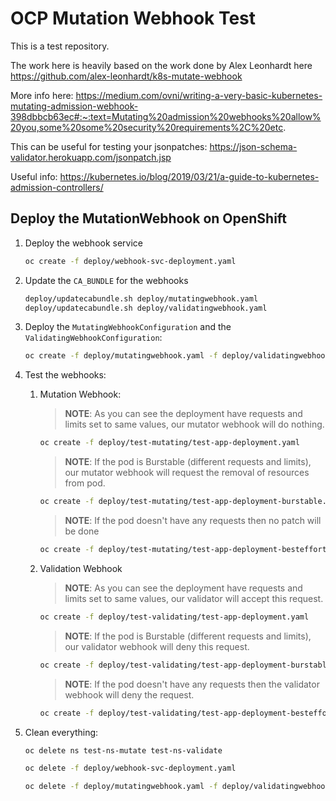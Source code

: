 # OCP Mutation Webhook Test

This is a test repository.

The work here is heavily based on the work done by Alex Leonhardt here https://github.com/alex-leonhardt/k8s-mutate-webhook

More info here: https://medium.com/ovni/writing-a-very-basic-kubernetes-mutating-admission-webhook-398dbbcb63ec#:~:text=Mutating%20admission%20webhooks%20allow%20you,some%20some%20security%20requirements%2C%20etc.

This can be useful for testing your jsonpatches: https://json-schema-validator.herokuapp.com/jsonpatch.jsp

Useful info: https://kubernetes.io/blog/2019/03/21/a-guide-to-kubernetes-admission-controllers/

## Deploy the MutationWebhook on OpenShift

1. Deploy the webhook service

    ~~~sh
    oc create -f deploy/webhook-svc-deployment.yaml
    ~~~
2. Update the `CA_BUNDLE` for the webhooks

    ~~~sh
    deploy/updatecabundle.sh deploy/mutatingwebhook.yaml
    deploy/updatecabundle.sh deploy/validatingwebhook.yaml
    ~~~
3. Deploy the `MutatingWebhookConfiguration` and the `ValidatingWebhookConfiguration`:

    ~~~sh
    oc create -f deploy/mutatingwebhook.yaml -f deploy/validatingwebhook.yaml
    ~~~
4. Test the webhooks:

    1. Mutation Webhook: 

        > **NOTE**: As you can see the deployment have requests and limits set to same values, our mutator webhook will do nothing.

        ~~~sh
        oc create -f deploy/test-mutating/test-app-deployment.yaml
        ~~~

        > **NOTE**: If the pod is Burstable (different requests and limits), our mutator webhook will request the removal of resources from pod.

        ~~~sh
        oc create -f deploy/test-mutating/test-app-deployment-burstable.yaml
        ~~~

        > **NOTE**: If the pod doesn't have any requests then no patch will be done

        ~~~sh
        oc create -f deploy/test-mutating/test-app-deployment-besteffort.yaml
        ~~~
    2. Validation Webhook

        > **NOTE**: As you can see the deployment have requests and limits set to same values, our validator will accept this request.

        ~~~sh
        oc create -f deploy/test-validating/test-app-deployment.yaml
        ~~~

        > **NOTE**: If the pod is Burstable (different requests and limits), our validator webhook will deny this request.

        ~~~sh
        oc create -f deploy/test-validating/test-app-deployment-burstable.yaml
        ~~~

        > **NOTE**: If the pod doesn't have any requests then the validator webhook will deny the request.

        ~~~sh
        oc create -f deploy/test-validating/test-app-deployment-besteffort.yaml
        ~~~

5. Clean everything:

    ~~~sh
    oc delete ns test-ns-mutate test-ns-validate
    ~~~

    ~~~sh
    oc delete -f deploy/webhook-svc-deployment.yaml 
    ~~~

    ~~~sh
    oc delete -f deploy/mutatingwebhook.yaml -f deploy/validatingwebhook.yaml
    ~~~
